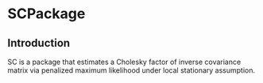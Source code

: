 # SCPackage
## Introduction
SC is a package that estimates a Cholesky factor of inverse covariance matrix via penalized maximum likelihood under local stationary assumption. 
